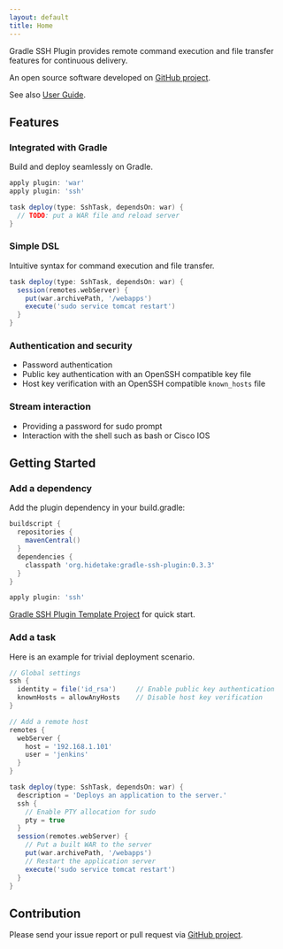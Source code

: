 ```yaml
---
layout: default
title: Home
---
```


Gradle SSH Plugin provides remote command execution and file transfer features for continuous delivery.

An open source software developed on [GitHub project](https://github.com/int128/gradle-ssh-plugin).

See also [User Guide](user-guide.html).


Features
--------

### Integrated with Gradle

Build and deploy seamlessly on Gradle.

```groovy
apply plugin: 'war'
apply plugin: 'ssh'

task deploy(type: SshTask, dependsOn: war) {
  // TODO: put a WAR file and reload server
}
```


### Simple DSL

Intuitive syntax for command execution and file transfer.

```groovy
task deploy(type: SshTask, dependsOn: war) {
  session(remotes.webServer) {
    put(war.archivePath, '/webapps')
    execute('sudo service tomcat restart')
  }
}
```


### Authentication and security

* Password authentication
* Public key authentication with an OpenSSH compatible key file
* Host key verification with an OpenSSH compatible `known_hosts` file


### Stream interaction

* Providing a password for sudo prompt
* Interaction with the shell such as bash or Cisco IOS


Getting Started
---------------

### Add a dependency

Add the plugin dependency in your build.gradle:

```groovy
buildscript {
  repositories {
    mavenCentral()
  }
  dependencies {
    classpath 'org.hidetake:gradle-ssh-plugin:0.3.3'
  }
}

apply plugin: 'ssh'
```

[Gradle SSH Plugin Template Project](https://github.com/gradle-ssh-plugin/template) for quick start.


### Add a task

Here is an example for trivial deployment scenario.

```groovy
// Global settings
ssh {
  identity = file('id_rsa')     // Enable public key authentication
  knownHosts = allowAnyHosts    // Disable host key verification
}

// Add a remote host
remotes {
  webServer {
    host = '192.168.1.101'
    user = 'jenkins'
  }
}

task deploy(type: SshTask, dependsOn: war) {
  description = 'Deploys an application to the server.'
  ssh {
    // Enable PTY allocation for sudo
    pty = true
  }
  session(remotes.webServer) {
    // Put a built WAR to the server
    put(war.archivePath, '/webapps')
    // Restart the application server
    execute('sudo service tomcat restart')
  }
}
```


Contribution
------------

Please send your issue report or pull request via [GitHub project](https://github.com/int128/gradle-ssh-plugin).
